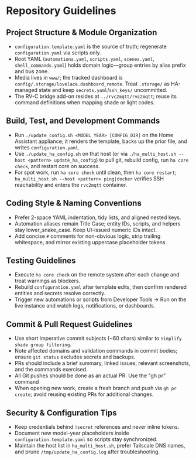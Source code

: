 # Repository Guidelines

## Project Structure & Module Organization
- `configuration.template.yaml` is the source of truth; regenerate `configuration.yaml` via scripts only.
- Root YAML (`automations.yaml`, `scripts.yaml`, `scenes.yaml`, `shell_commands.yaml`) holds domain logic—group entries by alias prefix and bus zone.
- Media lives in `www/`; the tracked dashboard is `config/.storage/lovelace.dashboard_remote`. Treat `.storage/` as HA-managed state and keep `secrets.yaml`/`ssh_keys/` uncommitted.
- The RV-C bridge add-on resides at `../rvc2mqtt/rvc2mqtt`; reuse its command definitions when mapping shade or light codes.

## Build, Test, and Development Commands
- Run `./update_config.sh <MODEL_YEAR> [CONFIG_DIR]` on the Home Assistant appliance; it renders the template, backs up the prior file, and writes `configuration.yaml`.
- Use `./update_ha_config.sh` on that host (or via `./ha_multi_host.sh --host <pattern> update_ha_config`) to pull git, rebuild config, run `ha core check`, and restart core on success.
- For spot work, run `ha core check` until clean, then `ha core restart`; `ha_multi_host.sh --host <pattern> ping|docker` verifies SSH reachability and enters the `rvc2mqtt` container.

## Coding Style & Naming Conventions
- Prefer 2-space YAML indentation, tidy lists, and aligned nested keys.
- Automation aliases remain Title Case; entity IDs, scripts, and helpers stay lower_snake_case. Keep UI-issued numeric IDs intact.
- Add concise `#` comments for non-obvious logic, strip trailing whitespace, and mirror existing uppercase placeholder tokens.

## Testing Guidelines
- Execute `ha core check` on the remote system after each change and treat warnings as blockers.
- Rebuild `configuration.yaml` after template edits, then confirm rendered entities and secrets resolve correctly.
- Trigger new automations or scripts from Developer Tools → Run on the live instance and watch logs, notifications, or dashboards.

## Commit & Pull Request Guidelines
- Use short imperative commit subjects (~60 chars) similar to `Simplify shade group filtering`.
- Note affected domains and validation commands in commit bodies; ensure `git status` excludes secrets and backups.
- PRs should include a brief summary, linked issues, relevant screenshots, and the commands exercised.
- All Git pushes should be done as an actual PR. Use the "gh pr" command
- When opening new work, create a fresh branch and push via `gh pr create`; avoid reusing existing PRs for additional changes.

## Security & Configuration Tips
- Keep credentials behind `!secret` references and never inline tokens.
- Document new model-year placeholders inside `configuration.template.yaml` so scripts stay synchronized.
- Maintain the host list in `ha_multi_host.sh`, prefer Tailscale DNS names, and prune `/tmp/update_ha_config.log` after troubleshooting.
